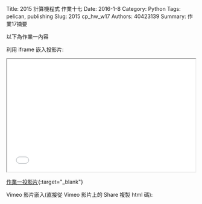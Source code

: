 Title: 2015 計算機程式 作業十七
Date: 2016-1-8
Category: Python
Tags: pelican, publishing
Slug: 2015  cp_hw_w17
Authors: 40423139
Summary: 作業17摘要

以下為作業一內容

利用 iframe 嵌入投影片:

<iframe src="40423139_cp_w17_p.html" width="500" height="300"></iframe>

[作業一投影片](40423139_cp_w11_p.html){:target="_blank"}


Vimeo 影片嵌入(直接從 Vimeo 影片上的 Share 複製 html 碼):

